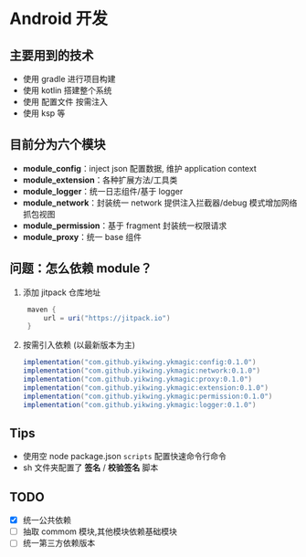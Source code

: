 # Android 开发

## 主要用到的技术

- 使用 gradle 进行项目构建
- 使用 kotlin 搭建整个系统
- 使用 配置文件 按需注入
- 使用 ksp 等

## 目前分为六个模块

- **module_config**：inject json 配置数据, 维护 application context
- **module_extension**：各种扩展方法/工具类
- **module_logger**：统一日志组件/基于 logger
- **module_network**：封装统一 network 提供注入拦截器/debug 模式增加网络抓包视图
- **module_permission**：基于 fragment 封装统一权限请求
- **module_proxy**：统一 base 组件

## 问题：怎么依赖 module？

1. 添加 jitpack 仓库地址

   ```gradle
    maven {
        url = uri("https://jitpack.io")
    }
   ```

2. 按需引入依赖 (以最新版本为主)

   ```gradle
   implementation("com.github.yikwing.ykmagic:config:0.1.0")
   implementation("com.github.yikwing.ykmagic:network:0.1.0")
   implementation("com.github.yikwing.ykmagic:proxy:0.1.0")
   implementation("com.github.yikwing.ykmagic:extension:0.1.0")
   implementation("com.github.yikwing.ykmagic:permission:0.1.0")
   implementation("com.github.yikwing.ykmagic:logger:0.1.0")
   ```

## Tips

- 使用空 node package.json `scripts` 配置快速命令行命令
- sh 文件夹配置了 **签名** / **校验签名** 脚本

## TODO

- [x] 统一公共依赖
- [ ] 抽取 commom 模块,其他模块依赖基础模块
- [ ] 统一第三方依赖版本
